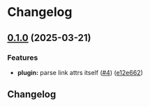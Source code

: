 # Changelog

## [0.1.0](https://github.com/diplodoc-platform/quote-link-extension/compare/0.1.0...v0.1.0) (2025-03-21)


### Features

* **plugin:** parse link attrs itself ([#4](https://github.com/diplodoc-platform/quote-link-extension/issues/4)) ([e12e662](https://github.com/diplodoc-platform/quote-link-extension/commit/e12e6623f5bffb23b2971f4be445f778dddc65eb))

## Changelog
